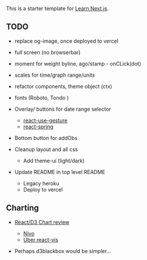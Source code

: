 This is a starter template for [Learn Next.js](https://nextjs.org/learn).

## TODO

- replace og-image, once deployed to vercel
- full screen (no browserbar)
- moment for weight byline, ago/stamp - onCLick(dot)
- scales for time/graph range/units
- refactor components, theme object (ctx)
- fonts (Roboto, Tondo )
- Overlay/ buttons for date range selector
  - [react-use-gesture](https://github.com/react-spring/react-use-gesture)
  - [react-spring](https://github.com/react-spring/react-spring)
- Bottom button for addObs
- Cleanup layout and all css
  - Add theme-ui (light/dark)

- Update README in top level README
  - Legacy heroku
  - Deploy to vercel

## Charting 

- [React/D3 Chart review](https://dev.to/giteden/top-5-react-chart-libraries-for-2020-1amb)
  - [Nivo](https://nivo.rocks/line/)
  - [Uber react-vis](https://github.com/uber/react-vis)

- Perhaps d3blackbox would be simpler...
